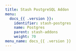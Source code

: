 ```yaml
---
title: Stash PostgreSQL Addon
menu:
  docs_{{ .version }}:
    identifier: stash-postgres
    name: Postgres
    parent: stash-addons
    weight: 70
menu_name: docs_{{ .version }}
---
```

